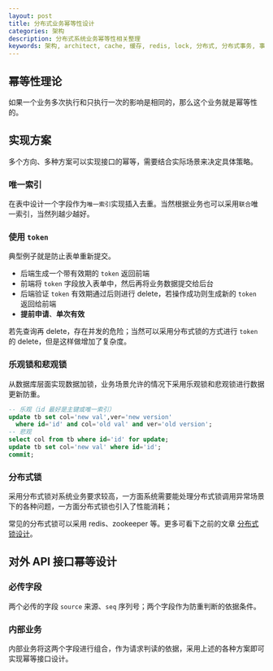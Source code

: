 ```yaml
---
layout: post
title: 分布式业务幂等性设计
categories: 架构
description: 分布式系统业务幂等性相关整理
keywords: 架构, architect, cache, 缓存, redis, lock, 分布式, 分布式事务, 事务, 数据库, 幂等
---
```


## 幂等性理论

如果一个业务多次执行和只执行一次的影响是相同的，那么这个业务就是幂等性的。

## 实现方案

多个方向、多种方案可以实现接口的幂等，需要结合实际场景来决定具体策略。

### 唯一索引

在表中设计一个字段作为`唯一索引`实现插入去重。当然根据业务也可以采用`联合`唯一索引，当然列越少越好。

### 使用 `token`

典型例子就是防止表单重新提交。

- 后端生成一个带有效期的 `token` 返回前端
- 前端将 `token` 字段放入表单中，然后再将业务数据提交给后台
- 后端验证 `token` 有效期通过后则进行 delete，若操作成功则生成新的 `token` 返回给前端
- **提前申请**、**单次有效**

若先查询再 delete，存在并发的危险；当然可以采用分布式锁的方式进行 `token` 的 delete，但是这样做增加了复杂度。

### 乐观锁和悲观锁

从数据库层面实现数据加锁，业务场景允许的情况下采用乐观锁和悲观锁进行数据更新防重。

```sql
-- 乐观（id 最好是主键或唯一索引）
update tb set col='new val',ver='new version'
  where id='id' and col='old val' and ver='old version';
-- 悲观
select col from tb where id='id' for update;
update tb set col='new val' where id='id';
commit;
```

### 分布式锁

采用分布式锁对系统业务要求较高，一方面系统需要能处理分布式锁调用异常场景下的各种问题，一方面分布式锁也引入了性能消耗；

常见的分布式锁可以采用 redis、zookeeper 等。更多可看下之前的文章 [分布式锁设计](/distributed-lock)。

## 对外 API 接口幂等设计

### 必传字段

两个必传的字段 `source` 来源、`seq` 序列号；两个字段作为防重判断的依据条件。

### 内部业务

内部业务将这两个字段进行组合，作为请求判读的依据，采用上述的各种方案即可实现幂等接口设计。
